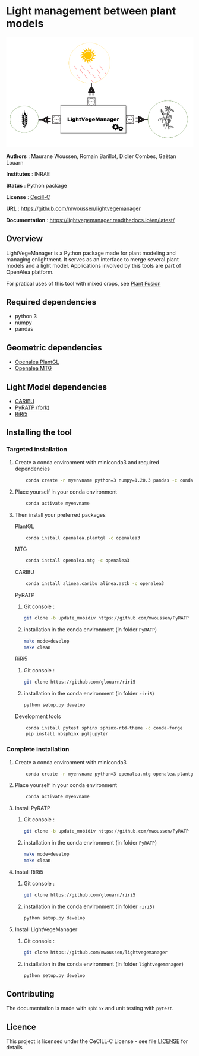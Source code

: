 # Light management between plant models

![](doc/_img/illus_lightvegemanager.png)

**Authors** : Maurane Woussen, Romain Barillot, Didier Combes, Gaëtan Louarn

**Institutes** : INRAE

**Status** : Python package 

**License** : [Cecill-C](https://cecill.info/licences/Licence_CeCILL-C_V1-en.html)

**URL** : https://github.com/mwoussen/lightvegemanager

**Documentation** : https://lightvegemanager.readthedocs.io/en/latest/

## Overview

LightVegeManager is a Python package made for plant modeling and managing enlightment. It serves as an interface to merge several plant models and a light model. Applications involved by this tools are part of OpenAlea platform.

For pratical uses of this tool with mixed crops, see [Plant Fusion](https://github.com/mwoussen/plantfusion)

## Required dependencies

- python 3
- numpy
- pandas

## Geometric dependencies

- [Openalea PlantGL](https://github.com/openalea/plantgl)
- [Openalea MTG](https://github.com/openalea/mtg)

## Light Model dependencies

- [CARIBU](https://github.com/openalea-incubator/caribu)
- [PyRATP (fork)](https://github.com/mwoussen/PyRATP)
- [RiRi5](https://github.com/glouarn/riri5)

## Installing the tool

### Targeted installation

1) Create a conda environment with miniconda3 and required dependencies
    ```bash
        conda create -n myenvname python=3 numpy=1.20.3 pandas -c conda-forge
    ```

2) Place yourself in your conda environment
    ```bash
        conda activate myenvname
    ```

2) Then install your preferred packages

    PlantGL
    ```bash
        conda install openalea.plantgl -c openalea3
    ```
    
    MTG
    ```bash
        conda install openalea.mtg -c openalea3
    ```

    CARIBU
    ```bash
        conda install alinea.caribu alinea.astk -c openalea3
    ```

    PyRATP
    1) Git console :
        ```bash
        git clone -b update_mobidiv https://github.com/mwoussen/PyRATP
        ```
    2) installation in the conda environment (in folder `PyRATP`)
        ```bash
        make mode=develop
        make clean
        ```
    RiRi5
    1) Git console :
        ```bash
        git clone https://github.com/glouarn/riri5
        ```
    2) installation in the conda environment (in folder `riri5`)
        ```bash
        python setup.py develop
        ```
    
    Development tools
    ```bash
        conda install pytest sphinx sphinx-rtd-theme -c conda-forge
        pip install nbsphinx pgljupyter
    ```
    
### Complete installation

1) Create a conda environment with miniconda3
    ```bash
        conda create -n myenvname python=3 openalea.mtg openalea.plantgl alinea.caribu alinea.astk numpy=1.20.3 pandas pytest sphinx sphinx-rtd-theme -c conda-forge -c openalea3
    ```

2) Place yourself in your conda environment
    ```bash
        conda activate myenvname
    ```

3) Install PyRATP
    1) Git console :
        ```bash
        git clone -b update_mobidiv https://github.com/mwoussen/PyRATP
        ```
    2) installation in the conda environment (in folder `PyRATP`)
        ```bash
        make mode=develop
        make clean
        ```

4) Install RiRi5
    1) Git console :
        ```bash
        git clone https://github.com/glouarn/riri5
        ```
    2) installation in the conda environment (in folder `riri5`)
        ```bash
        python setup.py develop
        ```

5) Install LightVegeManager
    1) Git console :
        ```bash
        git clone https://github.com/mwoussen/lightvegemanager
        ```
    2) installation in the conda environment (in folder `lightvegemanager`)
        ```bash
        python setup.py develop
        ```

## Contributing

The documentation is made with `sphinx` and unit testing with `pytest`.

## Licence

This project is licensed under the CeCILL-C License - see file [LICENSE](LICENSE) for details
